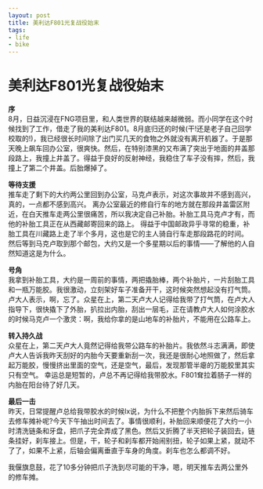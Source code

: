 ```yaml
---
layout: post
title: 美利达F801光复战役始末
tags:
- life
- bike
---
```


美利达F801光复战役始末
==================

**序**  
8月，日益沉浸在FNG项目里，和人类世界的联结越来越微弱。而小同学在这个时候找到了工作，借走了我的美利达F801。8月底归还的时候(干!还是老子自己回学校取的!)，我已经很长时间除了出门买几天的食物之外就没有离开机器了。于是那天晚上飙车回办公室，很爽快。然后，在特别漆黑的又布满了突出于地面的井盖那段路上，我撞上井盖了。得益于良好的反射神经，我稳住了车子没有摔，然后，我撞上了第二个井盖。后胎爆掉了。
<!-- more -->
**等待支援**  
推车走了剩下的大约两公里回到办公室，马克卢表示，对这次事故并不感到高兴，真的，一点都不感到高兴。
离办公室最近的修自行车的地方就在那段井盖雷区附近，在白天推车走两公里很痛苦，所以我决定自己补胎。补胎工具马克卢才有，而他的补胎工具正在从西藏邮寄回来的路上。
得益于中国邮政异乎寻常的稳重，补胎工具在川藏路上走了半个多月，这也是它的主人骑自行车走那段路花的时间。
然后等到马克卢取到那个邮包，大约又是一个多星期以后的事情——了解他的人自然知道这是为什么。

**号角**  
我拿到补胎工具，大约是一周前的事情，两把撬胎棒，两个补胎片，一片刮胎工具和一瓶万能胶。我很激动，立刻架好车子准备开干，这时候突然想起没有打气筒。卢大人表示，啊，忘了。众星在上，第二天卢大人记得给我带了打气筒，在卢大人指导下，很快撬下了外胎，扒拉出内胎，刮出一层毛，正在请教卢大人如何涂胶水的时候马克卢一个激灵：啊，我给你拿的是山地车的补胎片，不能用在公路车上。

**转入持久战**  
众星在上，第二天卢大人竟然记得给我带公路车的补胎片。我依然斗志满满，即使卢大人告诉我昨天刮好的内胎今天要重新刮一次，我还是很耐心地照做了，然后拿起万能胶，慢慢挤出里面的空气，还是空气，最后，发现那管半瘪的万能胶里其实只有空气。
幸运总是短暂的，卢总不再记得给我带胶水。F801耷拉着肠子一样的内胎在阳台待了好几天。

**最后一击**  
昨天，日常提醒卢总给我带胶水的时候lx说，为什么不把整个内胎拆下来然后骑车去修车摊补呢?今天下午抽出时间去了。事情很顺利，补胎回来顺便花了大约一小时清洗链条和牙盘，把爪子完全弄成了黑色。然后又折腾了半天把轮子装回去，链条挂好，刹车接上。但是，干，轮子和刹车都开始闹别扭，轮子如果上紧，就动不了了，如果不上紧，后轴会偏离垂直于车身的角度。刹车也怎么都调不好。

我偃旗息鼓，花了10多分钟把爪子洗到尽可能的干净，嗯，明天推车去两公里外的修车摊。